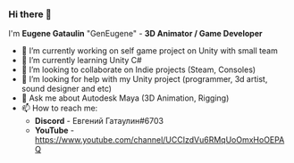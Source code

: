 ### Hi there 👋
I'm **Eugene Gataulin** "GenEugene" - **3D Animator / Game Developer**

- 🔭 I’m currently working on self game project on Unity with small team
- 🌱 I’m currently learning Unity C#
- 👯 I’m looking to collaborate on Indie projects (Steam, Consoles)
- 🤔 I’m looking for help with my Unity project (programmer, 3d artist, sound designer and etc)
- 💬 Ask me about Autodesk Maya (3D Animation, Rigging)
- 📫 How to reach me:
  - **Discord** - Евгений Гатаулин#6703
  - **YouTube** - https://www.youtube.com/channel/UCCIzdVu6RMqUoOmxHoOEPAQ

<!--
**GenEugene/GenEugene** is a ✨ _special_ ✨ repository because its `README.md` (this file) appears on your GitHub profile.

Here are some ideas to get you started:

- 🔭 I’m currently working on ...
- 🌱 I’m currently learning ...
- 👯 I’m looking to collaborate on ...
- 🤔 I’m looking for help with ...
- 💬 Ask me about ...
- 📫 How to reach me: ...
- 😄 Pronouns: ...
- ⚡ Fun fact: ...
-->
